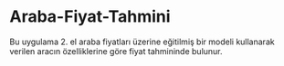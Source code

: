 # Araba-Fiyat-Tahmini
Bu uygulama 2. el araba fiyatları üzerine eğitilmiş bir modeli kullanarak verilen aracın özelliklerine göre fiyat tahmininde bulunur.
